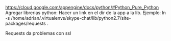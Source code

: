 https://cloud.google.com/appengine/docs/python/#Python_Pure_Python
Agregar librerias python:
Hacer un link en el dir de la app a la lib. Ejemplo:
ln -s /home/adrian/.virtualenvs/skype-chat/lib/python2.7/site-packages/requests .


Requests da problemas con ssl
